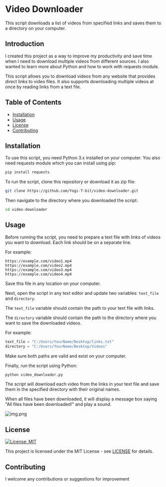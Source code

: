 # Video Downloader
This script downloads a list of videos from specified links and saves them to a directory on your computer.

## Introduction
I created this project as a way to improve my productivity and save time when I need to download multiple videos from different sources. I also wanted to learn more about Python and how to work with requests module.

This script allows you to download videos from any website that provides direct links to video files. 
It also supports downloading multiple videos at once by reading links from a text file.

## Table of Contents
- [Installation](#installation)
- [Usage](#usage)
- [License](#license)
- [Contributing](#contributing)

## Installation
To use this script, you need Python 3.x installed on your computer. You also need requests module which you can install using pip:

```bash
pip install requests
```

To run the script, clone this repository or download it as zip file:

```bash
git clone https://github.com/Yogi-T-bit/video-downloader.git
```

Then navigate to the directory where you downloaded the script:

```bash
cd video-downloader
```

## Usage
Before running the script, you need to prepare a text file with links of videos you want to download. Each link should be on a separate line.

For example:

```
https://example.com/video1.mp4
https://example.com/video2.mp4
https://example.com/video3.mp4
https://example.com/video4.mp4
```

Save this file in any location on your computer.

Next, open the script in any text editor and update two variables: `text_file` and `directory`.

The `text_file` variable should contain the path to your text file with links.

The `directory` variable should contain the path to the directory where you want to save the downloaded videos.

For example:

```python
text_file = "C:/Users/YourName/Desktop/links.txt"
directory = "C:/Users/YourName/Desktop/Videos"
```

Make sure both paths are valid and exist on your computer.

Finally, run the script using Python:

```bash
python video_downloader.py
```

The script will download each video from the links in your text file and save them in the specified directory with their original names.

When all files have been downloaded, it will display a message box saying "All files have been downloaded!" and play a sound.

![img.png](message_box.png)

## License

[![License: MIT](https://img.shields.io/badge/License-MIT-yellow.svg)](https://opensource.org/licenses/MIT)

This project is licensed under the MIT License - see [LICENSE](LICENSE) for details.

## Contributing
I welcome any contributions or suggestions for improvement
